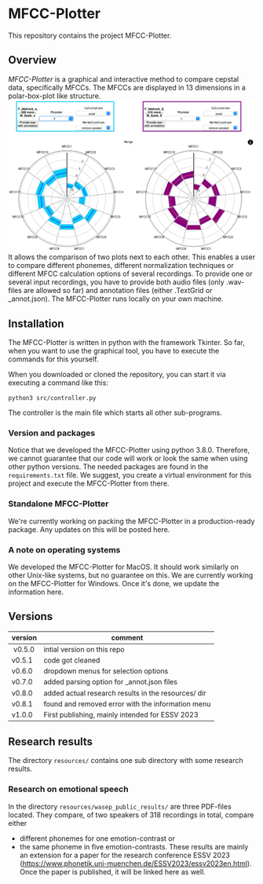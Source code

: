 # MFCC-Plotter
This repository contains the project MFCC-Plotter.


## Overview
*MFCC-Plotter* is a graphical and interactive method to compare cepstal data, specifically MFCCs.
The MFCCs are displayed in 13 dimensions in a polar-box-plot like structure.
![Screenshot of the main menu of the MFCC plotter comparing the phoneme /f/ from two different input sources](src/imgs/main_menu_plotter.png)
It allows the comparison of two plots next to each other. This enables a user to compare different phonemes, different normalization techniques or different MFCC calculation options of several recordings.
To provide one or several input recordings, you have to provide both audio files (only .wav-files are allowed so far) and annotation files (either .TextGrid or _annot.json).
The MFCC-Plotter runs locally on your own machine.


## Installation
The MFCC-Plotter is written in python with the framework Tkinter. So far, when you want to use the graphical tool, you have to execute the commands for this yourself.

When you downloaded or cloned the repository, you can start it via executing a command like this:
```
python3 src/controller.py
```
The controller is the main file which starts all other sub-programs.

### Version and packages
Notice that we developed the MFCC-Plotter using python 3.8.0. Therefore, we cannot guarantee that our code will work or look the same when using other python versions.
The needed packages are found in the `requirements.txt` file. We suggest, you create a virtual environment for this project and execute the MFCC-Plotter from there.

### Standalone MFCC-Plotter
We're currently working on packing the MFCC-Plotter in a production-ready package.
Any updates on this will be posted here.

### A note on operating systems
We developed the MFCC-Plotter for MacOS. It should work similarly on other Unix-like systems, but no guarantee on this. We are currently working on the MFCC-Plotter for Windows. Once it's done, we update the information here.

## Versions
| version | comment |
| - | - |
| v0.5.0 | intial version on this repo |
| v0.5.1 | code got cleaned |
| v0.6.0 | dropdown menus for selection options |
| v0.7.0 | added parsing option for _annot.json files |
| v0.8.0 | added actual research results in the resources/ dir |
| v0.8.1 | found and removed error with the information menu |
| v1.0.0 | First publishing, mainly intended for ESSV 2023 |

## Research results
The directory `resources/` contains one sub directory with some research results.

### Research on emotional speech
In the directory `resources/wasep_public_results/` are three PDF-files located. They compare, of two speakers of 318 recordings in total, compare either
- different phonemes for one emotion-contrast or
- the same phoneme in five emotion-contrasts.
These results are mainly an extension for a paper for the research conference ESSV 2023 (https://www.phonetik.uni-muenchen.de/ESSV2023/essv2023en.html).
Once the paper is published, it will be linked here as well.